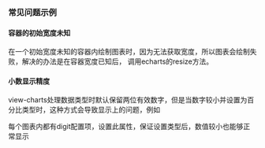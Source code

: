 ### 常见问题示例

#### 容器的初始宽度未知

在一个初始宽度未知的容器内绘制图表时，因为无法获取宽度，所以图表会绘制失败，解决的办法是在容器宽度已知后，
调用echarts的resize方法。

<vuep template="#container-width"></vuep>

<script v-pre type="text/x-template" id="container-width">
<template>
  <el-tabs type="border-card" v-model="activeName">
    <el-tab-pane label="用户管理" name="1"> <!-- name 中的数字对应chart的ref -->
      <ve-line :data="chartData" ref="chart1"></ve-line>
    </el-tab-pane>
    <el-tab-pane label="配置管理" name="2">
      <ve-line :data="chartData" ref="chart2"></ve-line>
    </el-tab-pane>
    <el-tab-pane label="角色管理" name="3">
      <ve-line :data="chartData" ref="chart3"></ve-line>
    </el-tab-pane>
    <el-tab-pane label="定时任务" name="4">
      <ve-line :data="chartData" ref="chart4"></ve-line>
    </el-tab-pane>
  </el-tabs>
</template>

<script>
  module.exports = {
    data () {
      return {
        activeName: '1'
      }
    },
    created: function () {
      this.chartData = {
        columns: ['日期', '销售额-1季度'],
        rows: [
          { '日期': '1月1日', '销售额-1季度': 1523 },
          { '日期': '1月2日', '销售额-1季度': 1223 },
          { '日期': '1月3日', '销售额-1季度': 2123 },
          { '日期': '1月4日', '销售额-1季度': 4123 },
          { '日期': '1月5日', '销售额-1季度': 3123 },
          { '日期': '1月6日', '销售额-1季度': 7123 }
        ]
      }
    },
    watch: {
      activeName (v) {
        this.$nextTick(_ => {
          this.$refs[`chart${v}`].echarts.resize()
        })
      }
    }
  }
</script>
</script>

#### 小数显示精度

view-charts处理数据类型时默认保留两位有效数字，但是当数字较小并设置为百分比类型时，这种方式会导致显示上的问题，例如

<vuep template="#error-digit"></vuep>

<script v-pre type="text/x-template" id="error-digit">
<template>
  <ve-line :data="chartData" :settings="chartSettings">
  </ve-line>
</template>

<script>
  module.exports = {
    created: function () {
      this.chartData = {
        columns: ['日期', 'value'],
        rows: [
          { '日期': '1月1日', 'value': 0.00001 },
          { '日期': '1月2日', 'value': 0.00002 },
          { '日期': '1月3日', 'value': 0.00003 },
          { '日期': '1月4日', 'value': 0.00004 },
          { '日期': '1月5日', 'value': 0.00005 },
          { '日期': '1月6日', 'value': 0.00006 }
        ]
      },
      this.chartSettings = {
        yAxisType: ['percent']
      }
    }
  }
</script>
</script>

每个图表内都有digit配置项，设置此属性，保证设置类型后，数值较小也能够正常显示

<vuep template="#true-digit"></vuep>

<script v-pre type="text/x-template" id="true-digit">
<template>
  <ve-line :data="chartData" :settings="chartSettings">
  </ve-line>
</template>

<script>
  module.exports = {
    created: function () {
      this.chartData = {
        columns: ['日期', 'value'],
        rows: [
          { '日期': '1月1日', 'value': 0.00001 },
          { '日期': '1月2日', 'value': 0.00002 },
          { '日期': '1月3日', 'value': 0.00003 },
          { '日期': '1月4日', 'value': 0.00004 },
          { '日期': '1月5日', 'value': 0.00005 },
          { '日期': '1月6日', 'value': 0.00006 }
        ]
      },
      this.chartSettings = {
        yAxisType: ['percent'],
        digit: 3
      }
    }
  }
</script>
</script>
